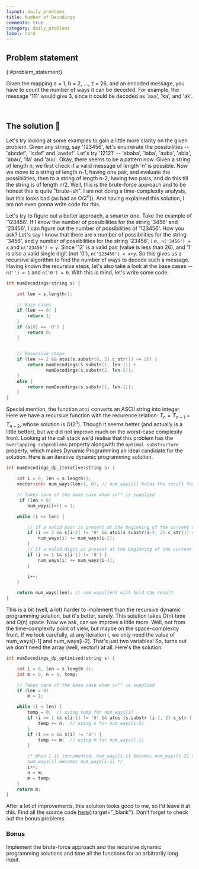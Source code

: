 ```yaml
---
layout: daily_problems
title: Number of Decodings
comments: true
category: daily_problems
label: hard
---
```


## Problem statement
{:#problem_statement}

Given the mapping a = 1, b = 2, ..., z = 26, and an encoded message, you have to
count the number of ways it can be decoded. For example, the message '111' would
give 3, since it could be decoded as 'aaa', 'ka', and 'ak'.

<br />

## The solution 🎉

Let's try looking at some examples to gain a little more clarity on the given
problem. Given any string, say '123456', let's enumerate the possibilities --
'abcdef', 'lcdef' and 'awdef'. Let's try '12121' -- 'ababa', 'laba', 'auba',
'abla', 'abau', 'lla' and 'auu'. Okay, there seems to be a pattern now. Given a
string of length n, we first check if a valid message of length 'n' is possible.
Now we move to a string of length n-1, having one pair, and evaluate the
possibilities, then to a string of length n-2, having two pairs, and do this
till the string is of length n/2. Well, this is the brute-force approach and to
be honest this is quite "brute-ish". I am not doing a time-complexity analysis,
but this looks bad (as bad as O($2^n$)). And having explained this solution, I
am not even gonna write code for this.

Let's try to figure out a better approach, a smarter one. Take the example of
'123456'. If I know the number of possibilities for the string '3456' and '23456',
I can figure out the number of possibilities of '123456'. How you ask? Let's
say I know that there are x number of possibilities for the string '3456', and
y number of possibilities for the string '23456', i.e., `n('3456') = x` and
`n('23456') = y`. Since '12' is a valid pair (value is less than 26), and '1' is
also a valid single digit (not '0'), `n('123456') = x+y`. So this gives us a
recursive algorithm to find the number of ways to decode such a message. Having
known the recursive steps, let's also take a look at the base cases --
`n('') = 1` and `n('0') = 0`. With this is mind, let's write some code.

```c++
int numDecodings(string s) {

    int len = s.length();

    // Base cases
    if (len == 0) {
        return 1;
    }
    if (s[0] == '0') {
        return 0;
    }


    // Recursive steps
    if (len >= 2 && atoi(s.substr(0, 2).c_str()) <= 26) {
        return numDecodings(s.substr(1, len-1)) +
               numDecodings(s.substr(2, len-2));
    }
    else {
        return numDecodings(s.substr(1, len-1));
    }
}
```

Special mention, the function `atoi` converts an ASCII string into integer. Here we
have a recursive function with the recurence relation: $T_n = T_{n-1} + T_{n-2}$,
whose solution is O($2^n$). Though it seems better (and actually is a little better),
but we did not improve much on the worst-case complexity front. Looking at the call
stack we'd realise that this problem has the `overlapping subproblems` property
alongwith the `optimal substructure` property, which makes Dynamic Programming
an ideal candidate for the solution. Here is an iterative dynamic programming solution.

```c++
int numDecodings_dp_iterative(string s) {

    int i = 0, len = s.length();
    vector<int> num_ways(len+1, 0); // num_ways[i] holds the result for n(s[:i])

    // Takes care of the base case when s="" is supplied
     if (len > 0)
        num_ways[i++] = 1;

    while (i <= len) {

        // If a valid pair is present at the beginning of the current substring
        if (i >= 2 && s[i-2] != '0' && atoi(s.substr(i-2, 2).c_str()) <= 26) {
            num_ways[i] += num_ways[i-2];
        }
        // If a valid digit is present at the beginning of the current substring
        if (i >= 1 && s[i-1] != '0') {
            num_ways[i] += num_ways[i-1];
        }

        i++;
    }

    return num_ways[len]; // num_ways[len] will hold the result
}
```

This is a bit (well, a lot) harder to implement than the recursive dynamic
programming solution, but it's better, surely. This solution takes O(n) time
and O(n) space. Now we ask, can we improve a  little more. Well, not from the
time-complexity point of view, but maybe on the space-complexity front. If we
look carefully, at any iteration i, we only need the value of num_ways[i-1] and
num_ways[i-2]. That's just two variables! So, turns out we don't need the array
(well, vector!) at all. Here's the solution.

```c++
int numDecodings_dp_optimised(string s) {

    int i = 0, len = s.length ();
    int m = 0, n = 0, temp;

    // Takes care of the base case when s="" is supplied
    if (len > 0)
        m = 1;

    while (i < len) {
        temp = 0;  // using temp for num_ways[i]
        if (i >= 1 && s[i-1] != '0' && atoi (s.substr (i-1, 2).c_str ()) <= 26){
	        temp += n;  // using n for num_ways[i-2]
	    }
        if (i >= 0 && s[i] != '0') {
	        temp += m;  // using m for num_ways[i-1]
	    }

        /* When i is incremented, num_ways[i-1] becomes num_ways[i-2] and
        num_ways[i] becomes num_ways[i-1] */
        i++;
        n = m;
        m = temp;
    }
    return m;
}
```

After a lot of improvements, this solution looks good to me, so I'd leave it at this.
Find all the source code [here](https://onlinegdb.com/ryt40JgJr){:target="_blank"}.
Don't forget to check out the bonus problems.

### Bonus

Implement the brute-force approach and the recursive dynamic programming solutions
and time all the functions for an arbitrarily long input.
